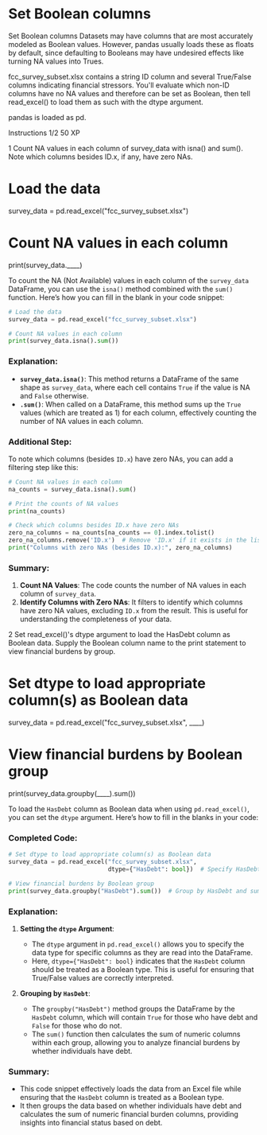 # Set Boolean columns

Set Boolean columns
Datasets may have columns that are most accurately modeled as Boolean values. However, pandas usually loads these as floats by default, since defaulting to Booleans may have undesired effects like turning NA values into Trues.

fcc_survey_subset.xlsx contains a string ID column and several True/False columns indicating financial stressors. You'll evaluate which non-ID columns have no NA values and therefore can be set as Boolean, then tell read_excel() to load them as such with the dtype argument.

pandas is loaded as pd.

Instructions 1/2
50 XP

1
Count NA values in each column of survey_data with isna() and sum(). Note which columns besides ID.x, if any, have zero NAs.
# Load the data
survey_data = pd.read_excel("fcc_survey_subset.xlsx")

# Count NA values in each column
print(survey_data.____)


To count the NA (Not Available) values in each column of the `survey_data` DataFrame, you can use the `isna()` method combined with the `sum()` function. Here’s how you can fill in the blank in your code snippet:

```python
# Load the data
survey_data = pd.read_excel("fcc_survey_subset.xlsx")

# Count NA values in each column
print(survey_data.isna().sum())
```

### Explanation:
- **`survey_data.isna()`**: This method returns a DataFrame of the same shape as `survey_data`, where each cell contains `True` if the value is NA and `False` otherwise.
- **`.sum()`**: When called on a DataFrame, this method sums up the `True` values (which are treated as 1) for each column, effectively counting the number of NA values in each column.

### Additional Step:
To note which columns (besides `ID.x`) have zero NAs, you can add a filtering step like this:

```python
# Count NA values in each column
na_counts = survey_data.isna().sum()

# Print the counts of NA values
print(na_counts)

# Check which columns besides ID.x have zero NAs
zero_na_columns = na_counts[na_counts == 0].index.tolist()
zero_na_columns.remove('ID.x')  # Remove 'ID.x' if it exists in the list
print("Columns with zero NAs (besides ID.x):", zero_na_columns)
```

### Summary:
1. **Count NA Values**: The code counts the number of NA values in each column of `survey_data`.
2. **Identify Columns with Zero NAs**: It filters to identify which columns have zero NA values, excluding `ID.x` from the result. This is useful for understanding the completeness of your data.


2
Set read_excel()'s dtype argument to load the HasDebt column as Boolean data.
Supply the Boolean column name to the print statement to view financial burdens by group.
# Set dtype to load appropriate column(s) as Boolean data
survey_data = pd.read_excel("fcc_survey_subset.xlsx",
                            ____)

# View financial burdens by Boolean group
print(survey_data.groupby(____).sum())

To load the `HasDebt` column as Boolean data when using `pd.read_excel()`, you can set the `dtype` argument. Here’s how to fill in the blanks in your code:

### Completed Code:
```python
# Set dtype to load appropriate column(s) as Boolean data
survey_data = pd.read_excel("fcc_survey_subset.xlsx",
                            dtype={"HasDebt": bool})  # Specify HasDebt column as Boolean

# View financial burdens by Boolean group
print(survey_data.groupby("HasDebt").sum())  # Group by HasDebt and sum the results
```

### Explanation:
1. **Setting the `dtype` Argument**:
   - The `dtype` argument in `pd.read_excel()` allows you to specify the data type for specific columns as they are read into the DataFrame.
   - Here, `dtype={"HasDebt": bool}` indicates that the `HasDebt` column should be treated as a Boolean type. This is useful for ensuring that True/False values are correctly interpreted.

2. **Grouping by `HasDebt`**:
   - The `groupby("HasDebt")` method groups the DataFrame by the `HasDebt` column, which will contain `True` for those who have debt and `False` for those who do not.
   - The `sum()` function then calculates the sum of numeric columns within each group, allowing you to analyze financial burdens by whether individuals have debt.

### Summary:
- This code snippet effectively loads the data from an Excel file while ensuring that the `HasDebt` column is treated as a Boolean type.
- It then groups the data based on whether individuals have debt and calculates the sum of numeric financial burden columns, providing insights into financial status based on debt.